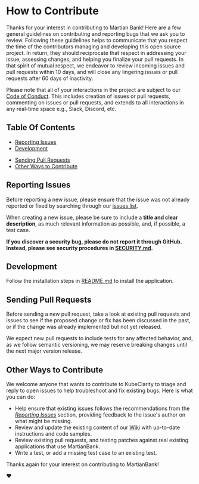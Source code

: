 # How to Contribute

Thanks for your interest in contributing to Martian Bank! Here are a few general guidelines on contributing and
reporting bugs that we ask you to review. Following these guidelines helps to communicate that you respect the time of
the contributors managing and developing this open source project. In return, they should reciprocate that respect in
addressing your issue, assessing changes, and helping you finalize your pull requests. In that spirit of mutual respect,
we endeavor to review incoming issues and pull requests within 10 days, and will close any lingering issues or pull
requests after 60 days of inactivity.

Please note that all of your interactions in the project are subject to our [Code of Conduct](/CODE_OF_CONDUCT.md). This
includes creation of issues or pull requests, commenting on issues or pull requests, and extends to all interactions in
any real-time space e.g., Slack, Discord, etc.

## Table Of Contents

- [Reporting Issues](#reporting-issues)
- [Development](#development)
<!-- - [Development](#development)
  - [Generating API code](#generating-api-code)
  - [Building KubeClarity Binaries](#building-kubeclarity-binaries)
  - [Building KubeClarity Containers](#building-kubeclarity-containers)
  - [Linting](#linting)
  - [Unit Tests](#unit-tests)
  - [Testing End to End](#testing-end-to-end) -->
- [Sending Pull Requests](#sending-pull-requests)
- [Other Ways to Contribute](#other-ways-to-contribute)

## Reporting Issues

Before reporting a new issue, please ensure that the issue was not already reported or fixed by searching through our
[issues list](https://github.com/warisgill/bankapp/issues).

When creating a new issue, please be sure to include a **title and clear description**, as much relevant information as
possible, and, if possible, a test case.

**If you discover a security bug, please do not report it through GitHub. Instead, please see security procedures in
[SECURITY.md](/SECURITY.md).**

## Development

Follow the installation steps in [README.md](/readme.md) to install the application.

## Sending Pull Requests

Before sending a new pull request, take a look at existing pull requests and issues to see if the proposed change or fix
has been discussed in the past, or if the change was already implemented but not yet released.

We expect new pull requests to include tests for any affected behavior, and, as we follow semantic versioning, we may
reserve breaking changes until the next major version release.

## Other Ways to Contribute

We welcome anyone that wants to contribute to KubeClarity to triage and reply to open issues to help troubleshoot
and fix existing bugs. Here is what you can do:

- Help ensure that existing issues follows the recommendations from the _[Reporting Issues](#reporting-issues)_ section,
  providing feedback to the issue's author on what might be missing.
- Review and update the existing content of our [Wiki]() with up-to-date
  instructions and code samples.
- Review existing pull requests, and testing patches against real existing applications that use MartianBank.
- Write a test, or add a missing test case to an existing test.

Thanks again for your interest on contributing to MartianBank!

:heart: